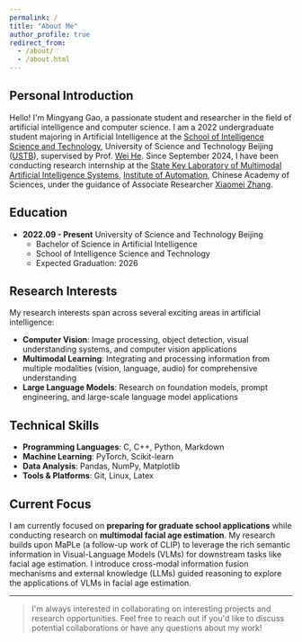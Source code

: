 ```yaml
---
permalink: /
title: "About Me"
author_profile: true
redirect_from:
  - /about/
  - /about.html
---
```


## Personal Introduction

Hello! I'm Mingyang Gao, a passionate student and researcher in the field of artificial intelligence and computer science. I am a 2022 undergraduate student majoring in Artificial Intelligence at the [School of Intelligence Science and Technology](https://ai.ustb.edu.cn/), University of Science and Technology Beijing ([USTB](https://www.ustb.edu.cn/)), supervised by Prof. [Wei He](https://ai.ustb.edu.cn/szdw/xsszmjs/H/74a32a50d6d74ae8b83f87be28b4bd3b.htm). Since September 2024, I have been conducting research internship at the [State Key Laboratory of Multimodal Artificial Intelligence Systems](https://mais.ia.ac.cn/), [Institute of Automation](https://ia.cas.cn/), Chinese Academy of Sciences, under the guidance of Associate Researcher [Xiaomei Zhang](http://www.ia.ac.cn/rcdw/fyjy/202409/t20240913_7362792.html).

## Education

- **2022.09 - Present** University of Science and Technology Beijing
  - Bachelor of Science in Artificial Intelligence
  - School of Intelligence Science and Technology
  - Expected Graduation: 2026

## Research Interests

My research interests span across several exciting areas in artificial intelligence:

- **Computer Vision**: Image processing, object detection, visual understanding systems, and computer vision applications
- **Multimodal Learning**: Integrating and processing information from multiple modalities (vision, language, audio) for comprehensive understanding
- **Large Language Models**: Research on foundation models, prompt engineering, and large-scale language model applications

## Technical Skills

- **Programming Languages**: C, C++, Python, Markdown
- **Machine Learning**: PyTorch, Scikit-learn
- **Data Analysis**: Pandas, NumPy, Matplotlib
- **Tools & Platforms**: Git, Linux, Latex

## Current Focus

I am currently focused on **preparing for graduate school applications** while conducting research on **multimodal facial age estimation**. My research builds upon MaPLe (a follow-up work of CLIP) to leverage the rich semantic information in Visual-Language Models (VLMs) for downstream tasks like facial age estimation. I introduce cross-modal information fusion mechanisms and external knowledge (LLMs) guided reasoning to explore the applications of VLMs in facial age estimation.

---

> I'm always interested in collaborating on interesting projects and research opportunities. Feel free to reach out if you'd like to discuss potential collaborations or have any questions about my work!
